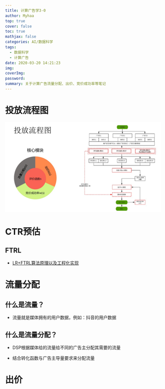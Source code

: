 ```yaml
---
title: 计算广告学3-0
author: Myhaa
top: true
cover: false
toc: true
mathjax: false
categories: AI/数据科学
tags:
  - 数据科学
  - 计算广告
date: 2020-03-20 14:21:23
img:
coverImg:
password:
summary: 关于计算广告流量分配、出价、竞价成功率等笔记
---
```

# 投放流程图
![投放流程图](计算广告学3-0\toufang.jpg)

# CTR预估

## FTRL

* [LR+FTRL算法原理以及工程化实现](<https://zhuanlan.zhihu.com/p/55135954>)

# 流量分配

## 什么是流量？

* 流量就是媒体拥有的用户数据，例如：抖音的用户数据

## 什么是流量分配？

* DSP根据媒体给的流量给不同的广告主分配其需要的流量

* 结合转化函数与广告主导量要求来分配流量

# 出价

